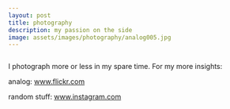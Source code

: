 ```yaml
---
layout: post
title: photography
description: my passion on the side
image: assets/images/photography/analog005.jpg
---
```

<div class="row">
  <div class="6u 12u$(small)">
        <span class="image fit"><img src="{{ site.url | absolute_path}}/assets/images/photography/analog005.jpg" alt="" /></span>
        </div>
	    <div class="6u 12u$(small)">
            <p>I photograph more or less in my spare time. For my more insights:</p>
            <p>analog: <a href="https://www.flickr.com/photos/152382823@N04/albums">www.flickr.com</a></p> 
            <p>random stuff: <a href="https://www.instagram.com/tine_von_hohenschoen/">www.instagram.com</a></p> 


